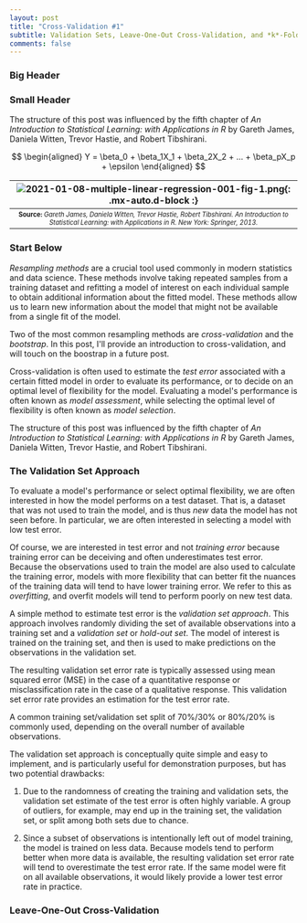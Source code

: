 ```yaml
---
layout: post
title: "Cross-Validation #1"
subtitle: Validation Sets, Leave-One-Out Cross-Validation, and *k*-Fold Cross-Validation
comments: false
---
```


### Big Header

### Small Header

The structure of this post was influenced by the fifth chapter of *An Introduction to Statistical Learning: with Applications in R* by Gareth James, Daniela Witten, Trevor Hastie, and Robert Tibshirani.

$$
\begin{aligned} 
Y = \beta_0 + \beta_1X_1 + \beta_2X_2 + ... + \beta_pX_p + \epsilon 
\end{aligned}
$$

| ![2021-01-08-multiple-linear-regression-001-fig-1.png](/assets/img/2021-01-08-multiple-linear-regression-001-fig-1.png){: .mx-auto.d-block :} |
| :--: |
| <sub><sup>**Source:** *Gareth James, Daniela Witten, Trevor Hastie, Robert Tibshirani. An Introduction to Statistical Learning: with Applications in R. New York: Springer, 2013.* |

### Start Below

*Resampling methods* are a crucial tool used commonly in modern statistics and data science.  These methods involve taking repeated samples from a training dataset and refitting a model of interest on each individual sample to obtain additional information about the fitted model.  These methods allow us to learn new information about the model that might not be available from a single fit of the model.

Two of the most common resampling methods are *cross-validation* and the *bootstrap*.  In this post, I'll provide an introduction to cross-validation, and will touch on the boostrap in a future post.

Cross-validation is often used to estimate the *test error* associated with a certain fitted model in order to evaluate its performance, or to decide on an optimal level of flexibility for the model.  Evaluating a model's performance is often known as *model assessment*, while selecting the optimal level of flexibility is often known as *model selection*.

The structure of this post was influenced by the fifth chapter of *An Introduction to Statistical Learning: with Applications in R* by Gareth James, Daniela Witten, Trevor Hastie, and Robert Tibshirani.

### The Validation Set Approach

To evaluate a model's performance or select optimal flexibility, we are often interested in how the model performs on a test dataset.  That is, a dataset that was not used to train the model, and is thus *new* data the model has not seen before.  In particular, we are often interested in selecting a model with low test error.  

Of course, we are interested in test error and not *training error* because training error can be deceiving and often underestimates test error.  Because the observations used to train the model are also used to calculate the training error, models with more flexibility that can better fit the nuances of the training data will tend to have lower training error.  We refer to this as *overfitting*, and overfit models will tend to perform poorly on new test data. 

A simple method to estimate test error is the *validation set approach*.  This approach involves randomly dividing the set of available observations into a training set and a *validation set* or *hold-out set*.  The model of interest is trained on the training set, and then is used to make predictions on the observations in the validation set. 

The resulting validation set error rate is typically assessed using mean squared error (MSE) in the case of a quantitative response or misclassification rate in the case of a qualitative response.  This validation set error rate provides an estimation for the test error rate.

A common training set/validation set split of 70%/30% or 80%/20% is commonly used, depending on the overall number of available observations.  

The validation set approach is conceptually quite simple and easy to implement, and is particularly useful for demonstration purposes, but has two potential drawbacks:

1. Due to the randomness of creating the training and validation sets, the validation set estimate of the test error is often highly variable.  A group of outliers, for example, may end up in the training set, the validation set, or split among both sets due to chance.

2. Since a subset of observations is intentionally left out of model training, the model is trained on less data.  Because models tend to perform better when more data is available, the resulting validation set error rate will tend to overestimate the test error rate.  If the same model were fit on all available observations, it would likely provide a lower test error rate in practice.

### Leave-One-Out Cross-Validation